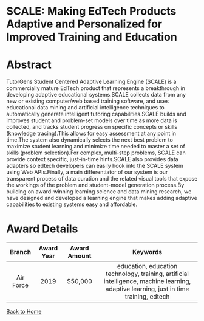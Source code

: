 
SCALE: Making EdTech Products Adaptive and Personalized for Improved Training and Education
===========================================================================================

# Abstract


TutorGens Student Centered Adaptive Learning Engine (SCALE) is a commercially mature EdTech product that represents a breakthrough in developing adaptive educational systems.SCALE collects data from any new or existing computer/web based training software, and uses educational data mining and artificial intelligence techniques to automatically generate intelligent tutoring capabilities.SCALE builds and improves student and problem-set models over time as more data is collected, and tracks student progress on specific concepts or skills (knowledge tracing).This allows for easy assessment at any point in time.The system also dynamically selects the next best problem to maximize student learning and minimize time needed to master a set of skills (problem selection).For complex, multi-step problems, SCALE can provide context specific, just-in-time hints.SCALE also provides data adapters so edtech developers can easily hook into the SCALE system using Web APIs.Finally, a main differentiator of our system is our transparent process of data curation and the related visual tools that expose the workings of the problem and student-model generation process.By building on award-winning learning science and data mining research, we have designed and developed a learning engine that makes adding adaptive capabilities to existing systems easy and affordable.  

# Award Details

|Branch|Award Year|Award Amount|Keywords|
| :---: | :---: | :---: | :---: |
|Air Force|2019|$50,000|education, education technology, training, artificial intelligence, machine learning, adaptive learning, just in time training, edtech|
  
  


[Back to Home](https://github.com/chrischow/dod_sbir_awards#14)